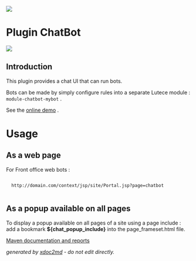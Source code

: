 ![](http://dev.lutece.paris.fr/jenkins/buildStatus/icon?job=chat-plugin-chatbot-deploy)
# Plugin ChatBot

![](http://dev.lutece.paris.fr/plugins/plugin-chatbot/images/chatbot.jpg)

## Introduction

This plugin provides a chat UI that can run bots.

Bots can be made by simply configure rules into a separate Lutece module : `module-chatbot-mybot` .

See the [online demo](http://dev.lutece.paris.fr/incubator/jsp/site/Portal.jsp?page=chatbot) .

# Usage

## As a web page

For Front office web bots :


```

  http://domain.com/context/jsp/site/Portal.jsp?page=chatbot
                
```


## As a popup available on all pages 

To display a popup available on all pages of a site using a page include : add a bookmark **${chat_popup_include}** into the page_frameset.html file.


[Maven documentation and reports](http://dev.lutece.paris.fr/plugins/plugin-chatbot/)



 *generated by [xdoc2md](https://github.com/lutece-platform/tools-maven-xdoc2md-plugin) - do not edit directly.*